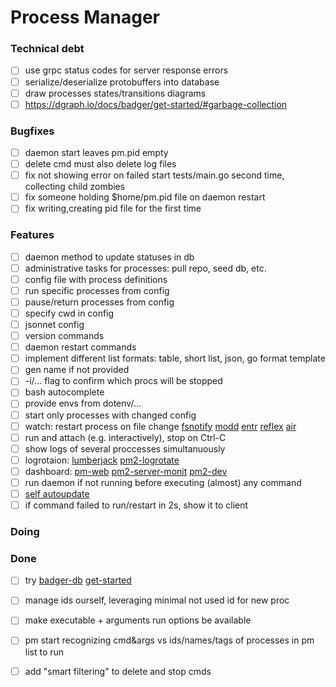 # Process Manager

### Technical debt

- [ ] use grpc status codes for server response errors  
- [ ] serialize/deserialize protobuffers into database  
- [ ] draw processes states/transitions diagrams  
- [ ] https://dgraph.io/docs/badger/get-started/#garbage-collection  

### Bugfixes

- [ ] daemon start leaves pm.pid empty  
- [ ] delete cmd must also delete log files  
- [ ] fix not showing error on failed start tests/main.go second time, collecting child zombies  
- [ ] fix someone holding $home/pm.pid file on daemon restart  
- [ ] fix writing,creating pid file for the first time  

### Features

- [ ] daemon method to update statuses in db  
- [ ] administrative tasks for processes: pull repo, seed db, etc.  
- [ ] config file with process definitions  
- [ ] run specific processes from config  
- [ ] pause/return processes from config  
- [ ] specify cwd in config  
- [ ] jsonnet config  
- [ ] version commands  
- [ ] daemon restart commands  
- [ ] implement different list formats: table, short list, json, go format template  
- [ ] gen name if not provided  
- [ ] -i/... flag to confirm which procs will be stopped  
- [ ] bash autocomplete  
- [ ] provide envs from dotenv/...  
- [ ] start only processes with changed config  
- [ ] watch: restart process on file change [fsnotify](https://github.com/fsnotify/fsnotify) [modd](https://github.com/cortesi/modd) [entr](https://github.com/eradman/entr) [reflex](https://github.com/cespare/reflex) [air](https://github.com/cosmtrek/air)  
- [ ] run and attach (e.g. interactively), stop on Ctrl-C  
- [ ] show logs of several proccesses simultanuously  
- [ ] logrotaion: [lumberjack](https://github.com/natefinch/lumberjack) [pm2-logrotate](https://github.com/keymetrics/pm2-logrotate)  
- [ ] dashboard: [pm-web](https://github.com/VividCortex/pm-web) [pm2-server-monit](https://github.com/keymetrics/pm2-server-monit) [pm2-dev](https://github.com/Unitech/pm2-dev)  
- [ ] run daemon if not running before executing (almost) any command  
- [ ] [self autoupdate](https://developers.redhat.com/articles/2022/11/14/3-ways-embed-commit-hash-go-programs)  
- [ ] if command failed to run/restart in 2s, show it to client  

### Doing


### Done

- [ ] try [badger-db](https://github.com/dgraph-io/badger) [get-started](https://dgraph.io/docs/badger/get-started/)  
- [ ] manage ids ourself, leveraging minimal not used id for new proc  
- [ ] make executable + arguments run options be available  
- [ ] pm start recognizing cmd&args vs ids/names/tags of processes in pm list to run  
- [ ] add "smart filtering" to delete and stop cmds  

